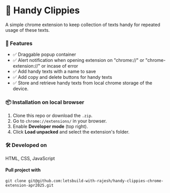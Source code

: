 # 🚀 Handy Clippies
A simple chrome extension to keep collection of texts handy for repeated usage of these texts.


### 🧩 Features

- ✅ Draggable popup container
- ✅ Alert notification when opening extension on "chrome://" or "chrome-extension://" or incase of error
- ✅ Add handy texts with a name to save
- ✅ Add copy and delete buttons for handy texts
- ✅ Store and retrieve handy texts from local chrome storage of the device.


### 📦 Installation on local browser

1. Clone this repo or download the `.zip`.
2. Go to `chrome://extensions/` in your browser.
3. Enable **Developer mode** (top right).
4. Click **Load unpacked** and select the extension's folder.


### 🛠️ Developed on

HTML, CSS, JavaScript

#### Pull project with
`git clone git@github.com:letsbuild-with-rajesh/handy-clippies-chrome-extension-apr2025.git`

